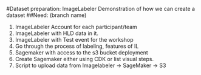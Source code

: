 #Dataset preparation: ImageLabeler
Demonstration of how we can create a dataset
##Need: (branch name)
1. ImageLabeler Account for each participant/team
2. ImageLabeler with HLD data in it.
3. ImageLabeler with Test event for the workshop
4. Go through the process of labeling, features of IL
5. Sagemaker with access to the s3 bucket deployment
6. Create Sagemaker either using CDK or list visual steps.
7. Script to upload data from Imagelabeler -> SageMaker -> S3
